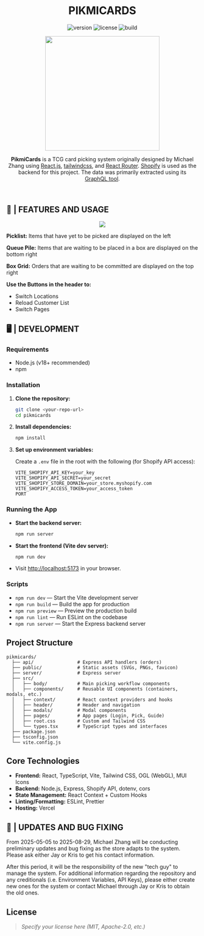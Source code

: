 <div align="center">

# PIKMICARDS

![version](https://img.shields.io/badge/version-1.0.0-blue)
![license](https://img.shields.io/badge/license-MIT-green)
![build](https://img.shields.io/badge/build-passing-brightgreen)

<img src="https://github.com/user-attachments/assets/8b17ef49-e956-45ac-9df1-71b34775fcba" width="300" />

**PikmiCards** is a TCG card picking system originally designed by Michael Zhang using [React.js](https://react.dev/), [tailwindcss](https://tailwindcss.com/), and [React Router](https://reactrouter.com/).
[Shopify](https://www.shopify.com/ca) is used as the backend for this project. The data was primarily extracted using its [GraphQL tool](https://shopify.dev/docs/api/admin-graphql). 

</div>

<br>

## 📝 | FEATURES AND USAGE
<p align="center">
  <img src="https://github.com/user-attachments/assets/b3f42b31-3261-43e9-9d1e-24088e23e0bf"/>
</p>


**Picklist:** Items that have yet to be picked are displayed on the left


**Queue Pile:** Items that are waiting to be placed in a box are displayed on the bottom right


**Box Grid:** Orders that are waiting to be committed are displayed on the top right


**Use the Buttons in the header to:**
- Switch Locations
- Reload Customer List
- Switch Pages


## 🖥️ | DEVELOPMENT

### Requirements
- Node.js (v18+ recommended)
- npm

### Installation

1. **Clone the repository:**
   ```sh
   git clone <your-repo-url>
   cd pikmicards
   ```

2. **Install dependencies:**
   ```sh
   npm install
   ```

3. **Set up environment variables:**

   Create a `.env` file in the root with the following (for Shopify API access):

   ```
   VITE_SHOPIFY_API_KEY=your_key
   VITE_SHOPIFY_API_SECRET=your_secret
   VITE_SHOPIFY_STORE_DOMAIN=your_store.myshopify.com
   VITE_SHOPIFY_ACCESS_TOKEN=your_access_token
   PORT
   ```

### Running the App

- **Start the backend server:**
  ```sh
  npm run server
  ```

- **Start the frontend (Vite dev server):**
  ```sh
  npm run dev
  ```

- Visit [http://localhost:5173](http://localhost:5173) in your browser.

### Scripts

- `npm run dev` — Start the Vite development server
- `npm run build` — Build the app for production
- `npm run preview` — Preview the production build
- `npm run lint` — Run ESLint on the codebase
- `npm run server` — Start the Express backend server

## Project Structure

```
pikmicards/
  ├── api/                # Express API handlers (orders)
  ├── public/             # Static assets (SVGs, PNGs, favicon)
  ├── server/             # Express server
  ├── src/
  │   ├── body/           # Main picking workflow components
  │   ├── components/     # Reusable UI components (containers, modals, etc.)
  │   ├── context/        # React context providers and hooks
  │   ├── header/         # Header and navigation
  │   ├── modals/         # Modal components
  │   ├── pages/          # App pages (Login, Pick, Guide)
  │   ├── root.css        # Custom and Tailwind CSS
  │   └── types.tsx       # TypeScript types and interfaces
  ├── package.json
  ├── tsconfig.json
  └── vite.config.js
```

## Core Technologies

- **Frontend:** React, TypeScript, Vite, Tailwind CSS, OGL (WebGL), MUI Icons
- **Backend:** Node.js, Express, Shopify API, dotenv, cors
- **State Management:** React Context + Custom Hooks
- **Linting/Formatting:** ESLint, Prettier
- **Hosting:** Vercel

## 🐛 | UPDATES AND BUG FIXING
From 2025-05-05 to 2025-08-29, Michael Zhang will be conducting preliminary updates and bug fixing as the store adapts to the system. Please ask either Jay or Kris to get his contact information.

After this period, it will be the responsibility of the new "tech guy" to manage the system. For additional information regarding the repository and any creditionals (i.e. Environment Variables, API Keys), please either create new ones for the system or contact Michael through Jay or Kris to obtain the old ones.

## License

> _Specify your license here (MIT, Apache-2.0, etc.)_
